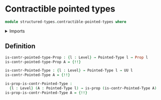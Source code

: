# Contractible pointed types

```agda
module structured-types.contractible-pointed-types where
```

<details><summary>Imports</summary>

```agda
open import foundation.contractible-types
open import foundation.propositions
open import foundation.universe-levels

open import structured-types.pointed-types
```

</details>

## Definition

```agda
is-contr-pointed-type-Prop : {l : Level} → Pointed-Type l → Prop l
is-contr-pointed-type-Prop A = {!!}

is-contr-Pointed-Type : {l : Level} → Pointed-Type l → UU l
is-contr-Pointed-Type A = {!!}

is-prop-is-contr-Pointed-Type :
  {l : Level} (A : Pointed-Type l) → is-prop (is-contr-Pointed-Type A)
is-prop-is-contr-Pointed-Type A = {!!}
```
